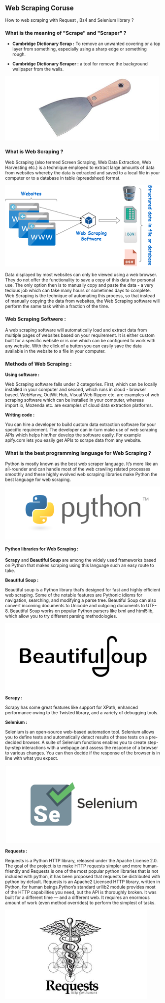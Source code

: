 ## Web Scraping Coruse

How to web scraping with Request , Bs4 and Selenium library ?

### What is the meaning of "Scrape" and "Scraper" ?

* **Cambridge Dictionary Scrap :** To remove an unwanted covering or a top layer from something, especially using a sharp edge or something rough.

* **Cambridge Dictionary Scraper :** a tool for remove the background wallpaper from the walls.

![](https://github.com/BahramJannesar/WebScrapingCoruse/blob/master/image/scrapper-blades-500x500.png)

### What is Web Scraping ?

Web Scraping (also termed Screen Scraping, Web Data Extraction, Web Harvesting etc.) is a technique employed to extract large amounts of data from websites whereby the data is extracted and saved to a local file in your computer or to a database in table (spreadsheet) format.

![](https://github.com/BahramJannesar/WebScrapingCoruse/blob/master/image/web%20scraping.png)

Data displayed by most websites can only be viewed using a web browser. They do not offer the functionality to save a copy of this data for personal use. The only option then is to manually copy and paste the data - a very tedious job which can take many hours or sometimes days to complete. Web Scraping is the technique of automating this process, so that instead of manually copying the data from websites, the Web Scraping software will perform the same task within a fraction of the time.

### Web Scraping Softwere :

A web scraping software will automatically load and extract data from multiple pages of websites based on your requirement. It is either custom built for a specific website or is one which can be configured to work with any website. With the click of a button you can easily save the data available in the website to a file in your computer.

### Methods of Web Scraping :

**Using software :** 

Web Scraping software falls under 2 categories. First, which can be locally installed in your computer and second, which runs in cloud - browser based. WebHarvy, OutWit Hub, Visual Web Ripper etc. are examples of web scraping software which can be installed in your computer, whereas import.io, Mozenda etc. are examples of cloud data extraction platforms.

**Writing code :**

You can hire a developer to build custom data extraction software for your specific requirement. The developer can in-turn make use of web scraping APIs which helps him/her develop the software easily. For example apify.com lets you easily get APIs to scrape data from any website.

### What is the best programming language for Web Scraping ?

Python is mostly known as the best web scraper language. It’s more like an all-rounder and can handle most of the web crawling related processes smoothly and 
these highly evolved web scraping libraries make Python the best language for web scraping.

![](https://github.com/BahramJannesar/WebScrapingCoruse/blob/master/image/python-logo-master-v3-TM-flattened.png)

#### Python libraries for Web Scraping :

**Scrapy** and **Beautiful Soup** are among the widely used frameworks based on Python that makes scraping using this language such an easy route to take.

**Beautiful Soup :** 

Beautiful soup is a Python library that’s designed for fast and highly efficient web scraping. Some of the notable features are Pythonic idioms for navigation, searching, and modifying a parse tree. Beautiful Soup can also convert incoming documents to Unicode and outgoing documents to UTF-8. Beautiful Soup works on popular Python parsers like lxml and html5lib, which allow you to try different parsing methodologies.

![](https://github.com/BahramJannesar/WebScrapingCoruse/blob/master/image/bs4_1.png)

**Scrapy :**

Scrapy has some great features like support for XPath, enhanced performance owing to the Twisted library, and a variety of debugging tools.

**Selenium :**

Selenium is an open-source web-based automation tool. Selenium allows you to define tests and automatically detect results of these tests on a pre-decided browser. A suite of Selenium functions enables you to create step-by-step interactions with a webpage and assess the response of a browser to various changes. You can then decide if the response of the browser is in line with what you expect.

![](https://github.com/BahramJannesar/WebScrapingCoruse/blob/master/image/selenium_1.png)

**Requests :**

Requests is a Python HTTP library, released under the Apache License 2.0. The goal of the project is to make HTTP requests simpler and more human-friendly and 
Requests is one of the most popular python libraries that is not included with python, it has been proposed that requests be distributed with python by default.
Requests is an Apache2 Licensed HTTP library, written in Python, for human beings.Python’s standard urllib2 module provides most of the HTTP capabilities you need, but the API is thoroughly broken. It was built for a different time — and a different web. It requires an enormous amount of work (even method overrides) to perform the simplest of tasks.

![](https://github.com/BahramJannesar/WebScrapingCoruse/blob/master/image/requests.jpg)





